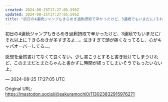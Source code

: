 ```yaml
---
created: 2024-08-25T17:27:05.595Z
updated: 2024-08-25T17:27:05.595Z
title: "初日の4連続ジャンプもきらめき過剰摂取で辛かったけど、3連続でもいまだに/それ以[...]"
---
```


<p>初日の4連続ジャンプもきらめき過剰摂取で辛かったけど、3連続でもいまだに/それ以上に？きらめきが多すぎるよ…。泣きすぎて頭が痛くなってるし、心がキャパオーバーしてる…。</p><p>感想を全然書けてなくて良くない。少し書こうとすると書き続けてしまうけれど、このままだとまたちゃんと書かずに時間が経ってしまいそうでもったいないよ。</p>

&mdash; 2024-08-25 17:27:05 UTC

Original URL: https://mastodon.social/@sakuramochi0/113023832915976271
